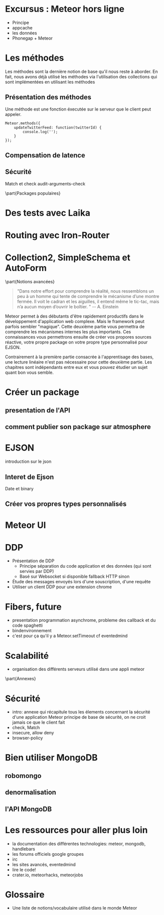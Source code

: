 # Excursus : Meteor hors ligne

- Principe
- appcache
- les données
- Phonegap + Meteor

# Les méthodes

Les méthodes sont la dernière notion de base qu'il nous reste à aborder. En fait, nous avons déjà utilisé les méthodes via l'utilisation des collections qui sont implémentées en utilisant les méthodes

## Présentation des méthodes

Une méthode est une fonction éxecutée sur le serveur que le client peut appeler. 

```
Meteor.methods({
	updateTwitterFeed: function(twitterId) {
		console.log('');
	}
});
```

## Compensation de latence

## Sécurité

Match et check
audit-arguments-check

\part{Packages populaires}

# Des tests avec Laika

# Routing avec Iron-Router

# Collection2, SimpleSchema et AutoForm

\part{Notions avancées}

> "Dans notre effort pour comprendre la réalité, nous ressemblons un peu à un homme qui tente de comprendre le mécanisme d’une montre fermée. Il voit le cadran et les aiguilles, il entend même le tic-tac, mais n’a aucun moyen d’ouvrir le boîtier. " -- A. Einstein

Meteor permet à des débutants d'être rapidement productifs dans le développement d'application web complexe. Mais le framework peut parfois sembler "magique". Cette deuxième partie vous permettra de comprendre les mécanismes internes les plus importants. Ces connaissances vous permettrons ensuite de créer vos propores sources réactive, votre propre package on votre propre type personnalisé pour EJSON.

Contrairement à la première partie consacrée à l'apprentisage des bases, une lecture linéaire n'est pas nécessaire pour cette deuxième partie. Les chapitres sont indépendants entre eux et vous pouvez étudier un sujet quant bon vous semble.

# Créer un package

## presentation de l'API

## comment publier son package sur atmosphere

# EJSON

introduction sur le json

## Interet de Ejson

Date et binary

## Créer vos propres types personnalisés

# Meteor UI

# DDP

- Présentation de DDP
  - Principe séparation du code application et des données (qui sont servies par DDP)
  - Basé sur Websocket si disponible fallback HTTP sinon
- Étude des messages envoyés lors d'une souscription, d'une requête
- Utiliser un client DDP pour une extension chrome

# Fibers, future
- presentation programmation asynchrome, probleme des callback et du code spaghetti
- bindenvironnement
- c'est pour ça qu'il y a Meteor.setTimeout
cf eventedmind

# Scalabilité
- organisation des différents serveurs utilisé dans une appli meteor

\part{Annexes}

# Sécurité
- intro: annexe qui récapitule tous les élements concernant la sécurité d'une application Meteor
  principe de base de sécurité, on ne croit jamais ce que le client fait
- check, Match
- insecure, allow deny
- browser-policy

# Bien utiliser MongoDB

## robomongo

## denormalisation

## l'API MongoDB

# Les ressources pour aller plus loin
- la documentation des différentes technologies: meteor, mongodb, handlebars
- les forums officiels google groupes
- irc
- les sites avancés, eventedmind
- lire le code!
- crater.io, meteorhacks, meteorjobs

# Glossaire
- Une liste de notions/vocabulaire utilisé dans le monde Meteor